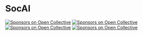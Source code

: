 # SocAI
[![Sponsors on Open Collective](https://img.shields.io/badge/license-MIT-brightgreen.svg?style=flat-square)](#sponsors)
[![Sponsors on Open Collective](https://img.shields.io/badge/unity-5.6-red.svg?style=flat-square)](#sponsors)
[![Sponsors on Open Collective](https://img.shields.io/badge/game-AI-brightgreen.svg?style=flat-square)](#sponsors)
[![Sponsors on Open Collective](https://img.shields.io/badge/target%20platform-Android-brightgreen.svg?style=flat-square)](#sponsors)
